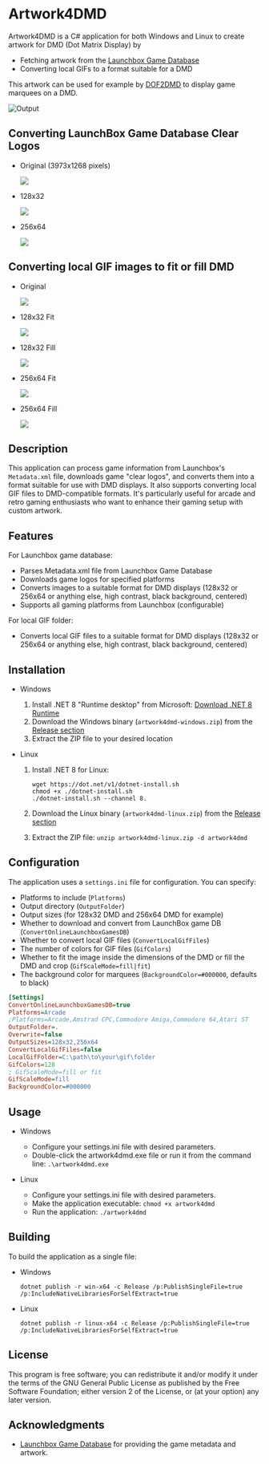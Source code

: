 # Artwork4DMD

Artwork4DMD is a C# application for both Windows and Linux to create artwork for DMD (Dot Matrix Display) by

- Fetching artwork from the [Launchbox Game Database](https://www.launchbox-app.com/)
- Converting local GIFs to a format suitable for a DMD

This artwork can be used for example by
[DOF2DMD](https://github.com/DMDTools/DOF2DMD) to display game marquees on a
DMD.

![Output](output.png)

## Converting LaunchBox Game Database Clear Logos

- Original (3973x1268 pixels)

  ![](original.png)

- 128x32

  ![](128x32.png)

- 256x64

  ![](256x64.png)

## Converting local GIF images to fit or fill DMD

- Original

  ![](original.gif)

- 128x32 Fit

  ![](128x32-fit.gif)

- 128x32 Fill

  ![](128x32-fill.gif)

- 256x64 Fit

  ![](256x64-fit.gif)

- 256x64 Fill

  ![](256x64-fill.gif)

## Description

This application can process game information from Launchbox's `Metadata.xml`
file, downloads game "clear logos", and converts them into a format suitable for use
with DMD displays. It also supports converting local GIF files to DMD-compatible
formats. It's particularly useful for arcade and retro gaming
enthusiasts who want to enhance their gaming setup with custom artwork.

## Features

For Launchbox game database:

- Parses Metadata.xml file from Launchbox Game Database
- Downloads game logos for specified platforms
- Converts images to a suitable format for DMD displays (128x32 or 256x64 or anything else, high contrast, black background, centered)
- Supports all gaming platforms from Launchbox (configurable)

For local GIF folder:

- Converts local GIF files to a suitable format for DMD displays (128x32 or 256x64 or anything else, high contrast, black background, centered)

## Installation

- Windows
  1. Install .NET 8 "Runtime desktop" from Microsoft: [Download .NET 8 Runtime](https://dotnet.microsoft.com/en-us/download/dotnet/thank-you/runtime-desktop-8.0.6-windows-x64-installer)
  1. Download the Windows binary (`artwork4dmd-windows.zip`) from the [Release section](https://github.com/DMDTools/Artwork4DMD/releases)
  1. Extract the ZIP file to your desired location

- Linux
  1. Install .NET 8 for Linux:

     ```shell
     wget https://dot.net/v1/dotnet-install.sh
     chmod +x ./dotnet-install.sh
     ./dotnet-install.sh --channel 8.
     ```

  1. Download the Linux binary (`artwork4dmd-linux.zip`) from the [Release section](https://github.com/DMDTools/Artwork4DMD/releases)
  1. Extract the ZIP file: `unzip artwork4dmd-linux.zip -d artwork4dmd`

## Configuration

The application uses a `settings.ini` file for configuration. You can specify:

- Platforms to include (`Platforms`)
- Output directory (`OutputFolder`)
- Output sizes (for 128x32 DMD and 256x64 DMD for example)
- Whether to download and convert from LaunchBox game DB (`ConvertOnlineLaunchboxGamesDB`)
- Whether to convert local GIF files (`ConvertLocalGifFiles`)
- The number of colors for GIF files (`GifColors`)
- Whether to fit the image inside the dimensions of the DMD or fill the DMD and crop (`GifScaleMode=fill|fit`)
- The background color for marquees (`BackgroundColor=#000000`, defaults to black)

```ini
[Settings]
ConvertOnlineLaunchboxGamesDB=true
Platforms=Arcade
;Platforms=Arcade,Amstrad CPC,Commodore Amiga,Commodore 64,Atari ST
OutputFolder=.
Overwrite=false
OutputSizes=128x32,256x64
ConvertLocalGifFiles=false
LocalGifFolder=C:\path\to\your\gif\folder
GifColors=128
; GifScaleMode=fill or fit
GifScaleMode=fill
BackgroundColor=#000000
```

## Usage

- Windows
  - Configure your settings.ini file with desired parameters.
  - Double-click the artwork4dmd.exe file or run it from the command line: `.\artwork4dmd.exe`

- Linux
  - Configure your settings.ini file with desired parameters.
  - Make the application executable: `chmod +x artwork4dmd`
  - Run the application: `./artwork4dmd`

## Building

To build the application as a single file:

- Windows

  ```shell
  dotnet publish -r win-x64 -c Release /p:PublishSingleFile=true /p:IncludeNativeLibrariesForSelfExtract=true
  ```

- Linux

  ```shell
  dotnet publish -r linux-x64 -c Release /p:PublishSingleFile=true /p:IncludeNativeLibrariesForSelfExtract=true
  ```

## License

This program is free software; you can redistribute it and/or modify it under the terms of the GNU General Public License as published by the Free Software Foundation; either version 2 of the License, or (at your option) any later version.

## Acknowledgments

- [Launchbox Game Database](https://gamesdb.launchbox-app.com/) for providing the game metadata and artwork.
